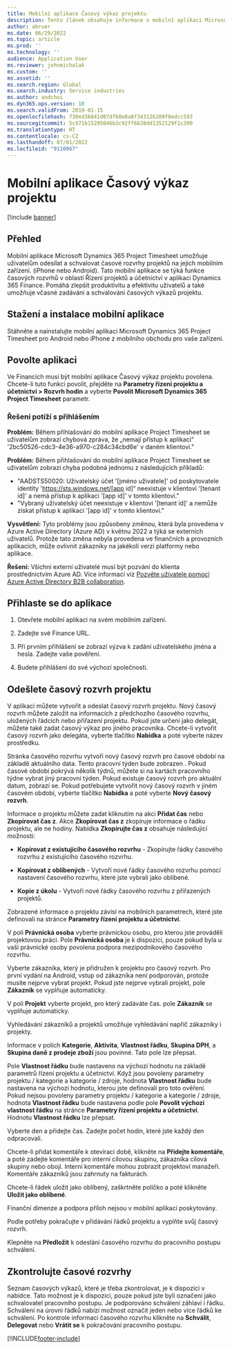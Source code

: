 ```yaml
---
title: Mobilní aplikace Časový výkaz projektu
description: Tento článek obsahuje informace o mobilní aplikaci Microsoft Dynamics 365 Project Timesheet. Mobilní aplikace Časový výkaz projektu umožňuje uživatelům odesílat a schvalovat časové rozvrhy projektů na jejich mobilním zařízení.
author: abruer
ms.date: 06/29/2022
ms.topic: article
ms.prod: ''
ms.technology: ''
audience: Application User
ms.reviewer: johnmichalak
ms.custom: ''
ms.assetid: ''
ms.search.region: Global
ms.search.industry: Service industries
ms.author: andchoi
ms.dyn365.ops.version: 10
ms.search.validFrom: 2019-01-15
ms.openlocfilehash: 730ed36841d07df60e8a8f343126209f0edcc593
ms.sourcegitcommit: 5c971b15295046b3c92ff6638dd1352129f1c390
ms.translationtype: HT
ms.contentlocale: cs-CZ
ms.lasthandoff: 07/01/2022
ms.locfileid: "9110967"
---
```

# <a name="project-timesheet-mobile-application"></a>Mobilní aplikace Časový výkaz projektu

[!include [banner](../includes/banner.md)]

## <a name="overview"></a>Přehled

Mobilní aplikace Microsoft Dynamics 365 Project Timesheet umožňuje uživatelům odesílat a schvalovat časové rozvrhy projektů na jejich mobilním zařízení. (iPhone nebo Android). Tato mobilní aplikace se týká funkce časových rozvrhů v oblasti Řízení projektů a účetnictví v aplikaci Dynamics 365 Finance. Pomáhá zlepšit produktivitu a efektivitu uživatelů a také umožňuje včasné zadávání a schvalování časových výkazů projektu.

## <a name="download-and-install-the-mobile-app"></a>Stažení a instalace mobilní aplikace

Stáhněte a nainstalujte mobilní aplikaci Microsoft Dynamics 365 Project Timesheet pro Android nebo iPhone z mobilního obchodu pro vaše zařízení.

## <a name="enable-the-app"></a>Povolte aplikaci 

Ve Financích musí být mobilní aplikace Časový výkaz projektu povolena. Chcete-li tuto funkci povolit, přejděte na **Parametry řízení projektu a účetnictví \> Rozvrh hodin** a vyberte **Povolit Microsoft Dynamics 365 Project Timesheet** parametr.

### <a name="resolve-sign-in-issues"></a>Řešení potíží s přihlášením

**Problém:** Během přihlašování do mobilní aplikace Project Timesheet se uživatelům zobrazí chybová zpráva, že „nemají přístup k aplikaci“ '2bc50526-cdc3-4e36-a970-c284c34cbd6e' v daném klientovi."

**Problém:** Během přihlašování do mobilní aplikace Project Timesheet se uživatelům zobrazí chyba podobná jednomu z následujících příkladů:

- "AADSTS50020: Uživatelský účet '[jméno uživatele]' od poskytovatele identity 'https://sts.windows.net/[app id]“ neexistuje v klientovi '[tenant id]' a nemá přístup k aplikaci '[app id]' v tomto klientovi."
- "Vybraný uživatelský účet neexistuje v klientovi '[tenant id]' a nemůže získat přístup k aplikaci '[app id]' v tomto klientovi."

**Vysvětlení:** Tyto problémy jsou způsobeny změnou, která byla provedena v Azure Active Directory (Azure AD) v květnu 2022 a týká se externích uživatelů. Protože tato změna nebyla provedena ve finančních a provozních aplikacích, může ovlivnit zákazníky na jakékoli verzi platformy nebo aplikace.

**Řešení:** Všichni externí uživatelé musí být pozváni do klienta prostřednictvím Azure AD. Více informací viz [Pozvěte uživatele pomocí Azure Active Directory B2B collaboration](/power-platform/admin/invite-users-azure-active-directory-b2b-collaboration).

## <a name="sign-in-to-the-app"></a>Přihlaste se do aplikace

1.  Otevřete mobilní aplikaci na svém mobilním zařízení.

2.  Zadejte své Finance URL.

3.  Při prvním přihlášení se zobrazí výzva k zadání uživatelského jména a hesla. Zadejte vaše pověření.

4. Budete přihlášeni do své výchozí společnosti.

## <a name="submit-a-project-timesheet"></a>Odešlete časový rozvrh projektu

V aplikaci můžete vytvořit a odeslat časový rozvrh projektu. Nový časový rozvrh můžete založit na informacích z předchozího časového rozvrhu, uložených řádcích nebo přiřazení projektu. Pokud jste určeni jako delegát, můžete také zadat časový výkaz pro jiného pracovníka. Chcete-li vytvořit časový rozvrh jako delegáta, vyberte tlačítko **Nabídka** a poté vyberte název prostředku.

Stránka časového rozvrhu vytvoří nový časový rozvrh pro časové období na základě aktuálního data. Tento pracovní týden bude zobrazen . Pokud časové období pokrývá několik týdnů, můžete si na kartách pracovního týdne vybrat jiný pracovní týden.
Pokud existuje časový rozvrh pro aktuální datum, zobrazí se. Pokud potřebujete vytvořit nový časový rozvrh v jiném časovém období, vyberte tlačítko **Nabídka** a poté vyberte **Nový časový rozvrh**.

Informace o projektu můžete zadat kliknutím na akci **Přidat čas** nebo **Zkopírovat čas z**. Akce **Zkopírovat čas z** zkopíruje informace o řádku projektu, ale ne hodiny. Nabídka **Zkopírujte čas z** obsahuje následující možnosti:

- **Kopírovat z existujícího časového rozvrhu** - Zkopírujte řádky časového rozvrhu z existujícího časového rozvrhu.

- **Kopírovat z oblíbených** - Vytvoří nové řádky časového rozvrhu pomocí nastavení časového rozvrhu, které jste vybrali jako oblíbené.

- **Kopie z úkolu** - Vytvoří nové řádky časového rozvrhu z přiřazených projektů.

Zobrazené informace o projektu závisí na mobilních parametrech, které jste definovali na stránce **Parametry řízení projektu a účetnictví**.

V poli **Právnická osoba** vyberte právnickou osobu, pro kterou jste prováděli projektovou práci. Pole **Právnická osoba** je k dispozici, pouze pokud byla u vaší právnické osoby povolena podpora mezipodnikového časového rozvrhu.

Vyberte zákazníka, který je přidružen k projektu pro časový rozvrh. Pro první vydání na Android, vstup od zákazníka není podporován, protože musíte nejprve vybrat projekt. Pokud jste nejprve vybrali projekt, pole **Zákazník** se vyplňuje automaticky.

V poli **Projekt** vyberte projekt, pro který zadáváte čas. pole **Zákazník** se vyplňuje automaticky.

Vyhledávání zákazníků a projektů umožňuje vyhledávání napříč zákazníky i projekty.

Informace v polích **Kategorie**, **Aktivita**, **Vlastnost řádku**, **Skupina DPH**, a **Skupina daně z prodeje zboží** jsou povinné. Tato pole lze přepsat.

Pole **Vlastnost řádku** bude nastaveno na výchozí hodnotu na základě parametrů řízení projektu a účetnictví. Když jsou povoleny parametry projektu / kategorie a kategorie / zdroje, hodnota **Vlastnost řádku** bude nastavena na výchozí hodnotu, kterou jste definovali pro toto ověření. Pokud nejsou povoleny parametry projektu / kategorie a kategorie / zdroje, hodnota **Vlastnost řádku** bude nastavena podle pole **Povolit výchozí vlastnost řádku** na stránce **Parametry řízení projektu a účetnictví**. Hodnotu **Vlastnost řádku** lze přepsat.

Vyberte den a přidejte čas. Zadejte počet hodin, které jste každý den odpracovali.

Chcete-li přidat komentáře k otevírací době, klikněte na **Přidejte komentáře**, a poté zadejte komentáře pro interní cílovou skupinu, zákazníka cílová skupiny nebo obojí.
Interní komentáře mohou zobrazit projektoví manažeři. Komentáře zákazníků jsou zahrnuty na fakturách.

Chcete-li řádek uložit jako oblíbený, zaškrtněte políčko a poté klikněte **Uložit jako oblíbené**.

Finanční dimenze a podpora příloh nejsou v mobilní aplikaci poskytovány.

Podle potřeby pokračujte v přidávání řádků projektu a vyplňte svůj časový rozvrh.

Klepněte na **Předložit** k odeslání časového rozvrhu do pracovního postupu schválení.

## <a name="review-timesheets"></a>Zkontrolujte časové rozvrhy

Seznam časových výkazů, které je třeba zkontrolovat, je k dispozici v nabídce. Tato možnost je k dispozici, pouze pokud jste byli označeni jako schvalovatel pracovního postupu. Je podporováno schválení záhlaví i řádku. Schválení na úrovni řádků nabízí možnost označit jeden nebo více řádků ke schválení. Po kontrole informací časového rozvrhu klikněte na **Schválit**, **Delegovat** nebo **Vrátit se** k pokračování pracovního postupu.


[!INCLUDE[footer-include](../includes/footer-banner.md)]
